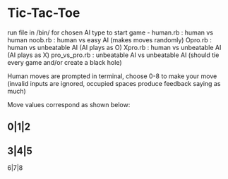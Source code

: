 Tic-Tac-Toe
===========

run file in /bin/ for chosen AI type to start game - 
human.rb : human vs human
noob.rb : human vs easy AI (makes moves randomly)
Opro.rb : human vs unbeatable AI (AI plays as O)
Xpro.rb : human vs unbeatable AI (AI plays as X)
pro_vs_pro.rb : unbeatable AI vs unbeatable AI (should tie every game and/or create a black hole)

Human moves are prompted in terminal, choose 0-8 to make your move (invalid inputs are ignored, occupied spaces produce feedback saying as much)

Move values correspond as shown below:

0|1|2
-----
3|4|5
-----
6|7|8

